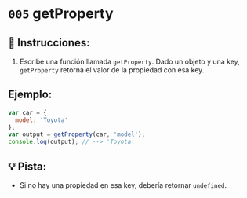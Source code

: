 # `005` getProperty

## 📝 Instrucciones:

1. Escribe una función llamada `getProperty`. Dado un objeto y una key, `getProperty` retorna el valor de la propiedad con esa key.

## Ejemplo:

```Javascript
var car = {
  model: 'Toyota'
};
var output = getProperty(car, 'model');
console.log(output); // --> 'Toyota'
```

## 💡 Pista:

+ Si no hay una propiedad en esa key, debería retornar `undefined`.
